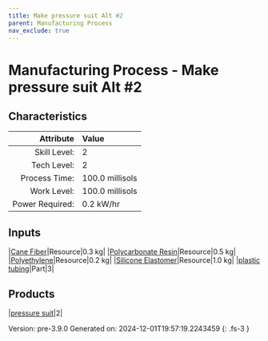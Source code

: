 ```yaml
---
title: Make pressure suit Alt #2
parent: Manufacturing Process
nav_exclude: true
---
```

# Manufacturing Process - Make pressure suit Alt #2


## Characteristics

| Attribute      | Value |
|--------:|:------|
|Skill Level:|2|
|Tech Level:|2|
|Process Time:|100.0 millisols|
|Work Level:|100.0 millisols|
|Power Required:|0.2 kW/hr|

## Inputs

|[Cane Fiber](../resource/cane-fiber.html)|Resource|0.3 kg|
|[Polycarbonate Resin](../resource/polycarbonate-resin.html)|Resource|0.5 kg|
|[Polyethylene](../resource/polyethylene.html)|Resource|0.2 kg|
|[Silicone Elastomer](../resource/silicone-elastomer.html)|Resource|1.0 kg|
|[plastic tubing](../part/plastic-tubing.html)|Part|3|

## Products

|[pressure suit](../part/pressure-suit.html)|2|


Version: pre-3.9.0 Generated on: 2024-12-01T19:57:19.2243459
{: .fs-3 }

